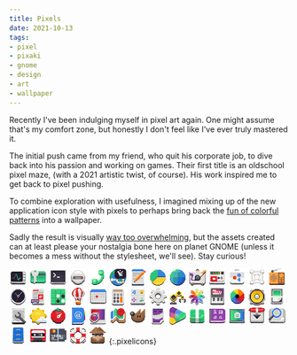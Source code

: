 ```yaml
---
title: Pixels
date: 2021-10-13
tags:
- pixel
- pixaki
- gnome
- design
- art
- wallpaper
---
```


Recently I've been indulging myself in pixel art again. One might assume that's my comfort zone, but honestly I don't feel like I've ever truly mastered it. 

The initial push came from my friend, who quit his corporate job, to dive back into his passion and working on games. Their first title is an oldschool pixel maze, (with a 2021 artistic twist, of course). His work inspired me to get back to pixel pushing.

To combine exploration with usefulness, I imagined mixing up of the new application icon style with pixels to perhaps bring back the [fun of colorful patterns](https://gitlab.gnome.org/GNOME/gnome-backgrounds/-/blob/gnome-3-36/backgrounds/Endless-shapes.jpg) into a wallpaper.

Sadly the result is visually [way too overwhelming](https://gitlab.gnome.org/GNOME/gnome-backgrounds/-/blob/wip/jimmac/prefers-dark-light/backgrounds/pixels-d.png), but the assets created can at least please your nostalgia bone here on planet GNOME (unless it becomes a mess without the stylesheet, we'll see). Stay curious!

![x](IMG_0257.PNG)
![x](IMG_0250.PNG)
![x](IMG_0258.PNG)
![x](IMG_0248.PNG)
![x](IMG_0223.PNG)
![x](IMG_0228.PNG)
![x](IMG_0259.PNG)
![x](IMG_0230.PNG)
![x](IMG_0265.PNG)
![x](IMG_0242.PNG)
![x](IMG_0256.PNG)
![x](IMG_0254.PNG)
![x](IMG_0219.PNG)
![x](IMG_0252.PNG)
![x](IMG_0226.PNG)
![x](IMG_0233.PNG)
![x](IMG_0247.PNG)
![x](IMG_0260.PNG)
![x](IMG_0222.PNG)
![x](IMG_0221.PNG)
![x](IMG_0224.PNG)
![x](IMG_0251.PNG)
![x](IMG_0266.PNG)
![x](IMG_0227.PNG)
![x](IMG_0246.PNG)
![x](IMG_0244.PNG)
![x](IMG_0241.PNG)
![x](IMG_0253.PNG)
![x](IMG_0231.PNG)
![x](IMG_0264.PNG)
![x](IMG_0255.PNG)
![x](IMG_0229.PNG)
![x](IMG_0234.PNG)
![x](IMG_0240.PNG)
![x](IMG_0237.PNG)
![x](IMG_0225.PNG)
![x](IMG_0262.PNG)
![x](IMG_0263.PNG)
![x](IMG_0236.PNG)
![x](IMG_0249.PNG)
![x](IMG_0261.PNG)
![x](IMG_0239.PNG)
![x](IMG_0235.PNG)
![x](IMG_0245.PNG)
![x](IMG_0243.PNG)
![x](IMG_0238.PNG)
![x](IMG_0232.PNG)
{:.pixelicons}

<style type="text/css">
.pixelicons {
	display: grid;
	/* grid-template-columns: repeat(3,1fr); */
	grid-template-columns: repeat(auto-fit, minmax(128px,1fr));
	gap: 64px;
}
.pixelicons img {
	display: block;
	width: 100%; height: auto;
	image-rendering: crisp-edges; image-rendering: pixelated;
	transition: transform 600ms ease-out;
	align-self: center;
}
.pixelicons img:hover {
	transition: transform 100ms ease-out;
	transform: scale(1.2);
}
.pixelicons img:active {
	transition: none;
	width: 32px;
}
</style>